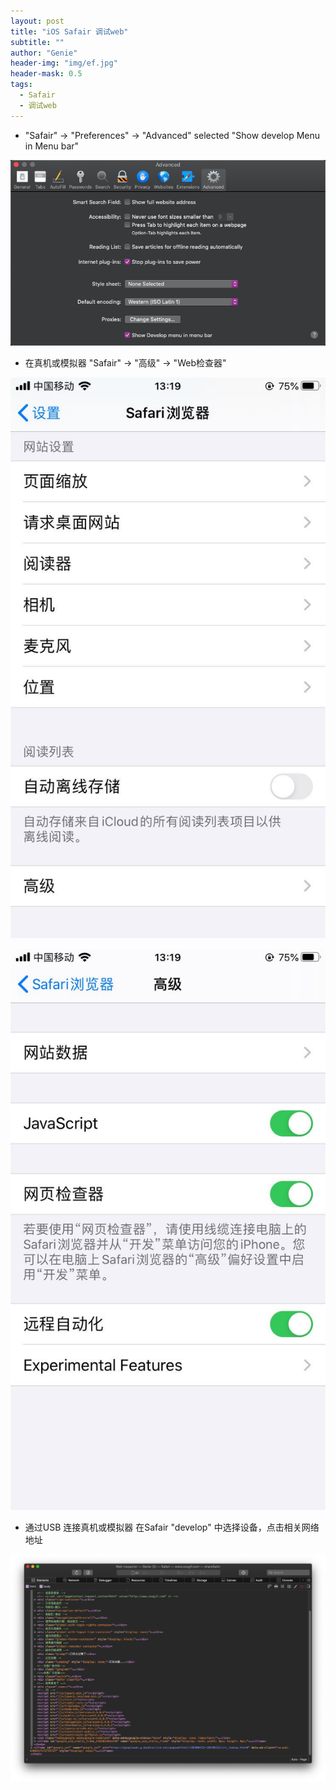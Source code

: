 ```yaml
---
layout: post
title: "iOS Safair 调试web"
subtitle: ""
author: "Genie"
header-img: "img/ef.jpg"
header-mask: 0.5
tags:
  - Safair
  - 调试web
---
```


* "Safair" -> "Preferences" -> "Advanced" selected "Show develop Menu in Menu bar"

![11](img/safaiweb/WX20200423-132126.png)

* 在真机或模拟器 "Safair" -> "高级" -> "Web检查器"

![21](img/safaiweb/WechatIMG169.jpeg)

![31](img/safaiweb/WechatIMG170.jpeg)

* 通过USB 连接真机或模拟器 在Safair "develop" 中选择设备，点击相关网络地址

![41](img/safaiweb/Foxmail20200423012625.png)


